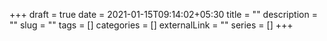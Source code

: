 +++ 
draft = true
date = 2021-01-15T09:14:02+05:30
title = ""
description = ""
slug = "" 
tags = []
categories = []
externalLink = ""
series = []
+++
